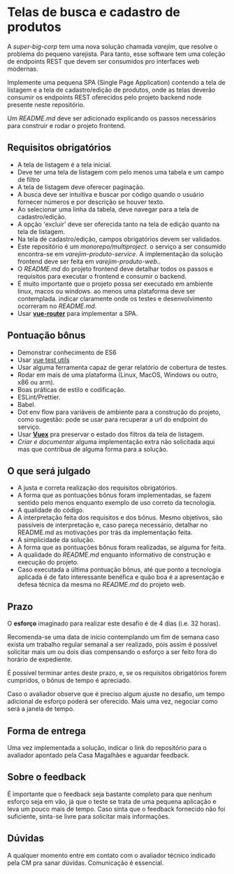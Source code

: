 # Telas de busca e cadastro de produtos

A _super-big-corp_ tem uma nova solução chamada _varejim_, que resolve o
problema do pequeno varejista. Para tanto, esse software tem uma coleção de endpoints REST que devem ser
consumidos pro interfaces web modernas.

Implemente uma pequena SPA (Single Page Application) contendo a tela de listagem
e a tela de cadastro/edição de produtos, onde as telas deverão consumir os endpoints REST oferecidos pelo projeto backend node
presente neste repositório.

Um _README.md_ deve ser adicionado explicando os passos necessários para
construir e rodar o projeto frontend.

## Requisitos obrigatórios

- A tela de listagem é a tela inicial.
- Deve ter uma tela de listagem com pelo menos uma tabela e um campo de filtro
- A tela de listagem deve oferecer paginação.
- A busca deve ser intuitiva e buscar por código quando o usuário fornecer
  números e por descrição se houver texto.
- Ao selecionar uma linha da tabela, deve navegar para a tela de cadastro/edição.
- A opção 'excluir' deve ser oferecida tanto na tela de edição quanto na tela de
  listagem.
- Na tela de cadastro/edição, campos obrigatórios devem ser validados.
- Este repositório é um _monorepo/multiproject_. o serviço a ser consumido
  encontra-se em _varejim-produto-service_. A implementação da solução frontend
  deve ser feita em _varejim-produto-web_..
- O _README.md_ do projeto frontend deve detalhar todos os passos e requisitos
  para executar o frontend e consumir o backend.
- É muito importante que o projeto possa ser executado em ambiente linux, macos
  ou windows. ao menos uma plataforma deve ser contemplada. indicar claramente
  onde os testes e desenvolvimento ocorreram no _README.md_.
- Usar [**vue-router**](https://router.vuejs.org/) para implementar a SPA.

## Pontuação bônus

- Demonstrar conhecimento de ES6
- Usar [vue test utils](https://vue-test-utils.vuejs.org/installation/#semantic-versioning)
- Usar alguma ferramenta capaz de gerar relatório de cobertura de testes.
- Rodar em mais de uma plataforma (Linux, MacOS, Windows ou outro, x86 ou arm).
- Boas práticas de estilo e codificação.
- ESLint/Prettier.
- Babel.
- Dot env flow para variáveis de ambiente para a construção do projeto, como sugestão: pode se usar para recuperar a url do endpoint do serviço.
- Usar [**Vuex**](https://vuex.vuejs.org/) pra preservar o estado dos filtros da tela de listagem.
- _Criar e documentar_ alguma implementação extra não solicitada aqui mas que
  contribua de alguma forma para a solução.

## O que será julgado

- A justa e correta realização dos requisitos obrigatórios.
- A forma que as pontuações bônus foram implementadas, se fazem sentido pelo
  menos enquanto exemplo de uso correto da tecnologia.
- A qualidade do código.
- A interpretação feita dos requisitos e dos bônus. Mesmo objetivos, são
  passíveis de interpretação e, caso pareça necessário, detalhar no README.md as
  motivações por trás da implementação feita.
- A simplicidade da solução.
- A forma que as pontuações bônus foram realizadas, se alguma for feita.
- A qualidade do _README.md_ enquanto informativo de construção e execução do
  projeto.
- Caso executada a última pontuação bônus, até que ponto a tecnologia aplicada é
  de fato interessante benéfica e quão boa é a apresentação e defesa técnica da
  mesma no _README.md_ do projeto web.

## Prazo

O **esforço** imaginado para realizar este desafio é de 4 dias (i.e. 32 horas).

Recomenda-se uma data de início contemplando um fim de semana caso exista um
trabalho regular semanal a ser realizado, pois assim é possível solicitar mais
um ou dois dias compensando o esforço a ser feito fora do horário de expediente.

É possível terminar antes deste prazo, e, se os requisitos obrigatórios forem
cumpridos, o bônus de tempo é apreciado.

Caso o avaliador observe que é preciso algum ajuste no desafio, um tempo
adicional de esforço poderá ser oferecido. Mais uma vez, negociar como será a
janela de tempo.

## Forma de entrega

Uma vez implementada a solução, indicar o link do repositório para o avaliador apontado
pela Casa Magalhães e aguardar feedback.

## Sobre o feedback

É importante que o feedback seja bastante completo para que nenhum esforço seja em vão, já que o teste se trata de uma pequena aplicação e leva um pouco mais de tempo. Caso sinta que o feedback fornecido não foi suficiente, sinta-se livre para solicitar mais informações.

## Dúvidas

A qualquer momento entre em contato com o avaliador técnico indicado pela CM pra
sanar dúvidas. Comunicação é essencial.
